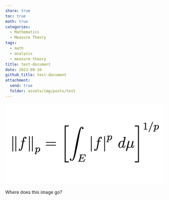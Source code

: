 ```yaml
---
share: true
toc: true
math: true
categories:
  - Mathematics
  - Measure Theory
tags:
  - math
  - analysis
  - measure-theory
title: test-document
date: 2023-09-10
github_title: test-document
attachment:
  send: true
  folder: assets/img/posts/test
---
```


![test-image.png](../../../assets/img/posts/test/test-image.png)

Where does this image go?
